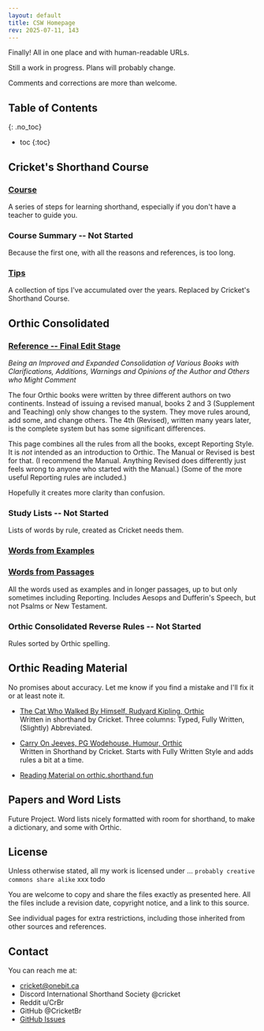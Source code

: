 ```yaml
---
layout: default
title: CSW Homepage
rev: 2025-07-11, 143
---
```


Finally! All in one place and with human-readable URLs.

Still a work in progress. Plans will probably change.

Comments and corrections are more than welcome.

## Table of Contents
{: .no_toc}
* toc
{:toc}

## Cricket's Shorthand Course

### [Course](cr-shorthand-course.md)

A series of steps for learning shorthand, especially if you don't have a teacher to guide you.

### Course Summary -- Not Started

Because the first one, with all the reasons and references, is too long.

### [Tips](cr-shorthand-tips.md)

A collection of tips I've accumulated over the years. Replaced by Cricket's Shorthand Course.

## Orthic Consolidated

### [Reference  -- Final Edit Stage](orth-cnsl-ref.md)

*Being an Improved and Expanded Consolidation of Various Books with Clarifications, Additions, Warnings and Opinions of the Author and Others who Might Comment*

The four Orthic books were written by three different authors on two continents. Instead of issuing a revised manual, books 2 and 3 (Supplement and Teaching) only show changes to the system. They move rules around, add some, and change others. The 4th (Revised), written many years later, is the complete system but has some significant differences.

This page combines all the rules from all the books, except Reporting Style. It is *not* intended as an introduction to Orthic. The Manual or Revised is best for that. (I recommend the Manual. Anything Revised does differently just feels wrong to anyone who started with the Manual.) (Some of the more useful Reporting rules are included.)

Hopefully it creates more clarity than confusion.

### Study Lists -- Not Started

Lists of words by rule, created as Cricket needs them.

### [Words from Examples](orth-cnsl-words-examples.md)

### [Words from Passages](orth-cnsl-words-passages.md)

All the words used as examples and in longer passages, up to but only sometimes including Reporting. Includes Aesops and Dufferin's Speech, but not Psalms or New Testament.

### Orthic Consolidated Reverse Rules -- Not Started

Rules sorted by Orthic spelling.

## Orthic Reading Material

No promises about accuracy. Let me know if you find a mistake and I'll fix it or at least note it.

* [The Cat Who Walked By Himself, Rudyard Kipling, Orthic](cat-main.md)\
Written in shorthand by Cricket. Three columns: Typed, Fully Written, (Slightly) Abbreviated.

* [Carry On Jeeves, PG Wodehouse. Humour, Orthic](carry-on-main.md)\
Written in Shorthand by Cricket. Starts with Fully Written Style and adds rules a bit at a time.


* [Reading Material on orthic.shorthand.fun](https://orthic.shorthand.fun/reading) 



## Papers and Word Lists

Future Project. Word lists nicely formatted with room for shorthand, to make a dictionary, and some with Orthic.

## License

Unless otherwise stated, all my work is licensed under ...
``` probably creative commons share alike ```
xxx todo

You are welcome to copy and share the files exactly as presented here. All the files include a revision date, copyright notice, and a link to this source.

See individual pages for extra restrictions, including those inherited from other sources and references.

## Contact

You can reach me at:
* cricket@onebit.ca
* Discord International Shorthand Society @cricket
* Reddit u/CrBr
* GitHub @CricketBr
* [GitHub Issues](https://github.com/CricketBr/Crickets-Shorthand-Site/issues)





